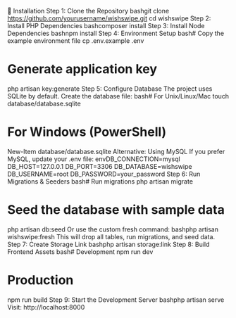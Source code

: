 🚀 Installation
Step 1: Clone the Repository
bashgit clone https://github.com/yourusername/wishswipe.git
cd wishswipe
Step 2: Install PHP Dependencies
bashcomposer install
Step 3: Install Node Dependencies
bashnpm install
Step 4: Environment Setup
bash# Copy the example environment file
cp .env.example .env

# Generate application key
php artisan key:generate
Step 5: Configure Database
The project uses SQLite by default. Create the database file:
bash# For Unix/Linux/Mac
touch database/database.sqlite

# For Windows (PowerShell)
New-Item database/database.sqlite
Alternative: Using MySQL
If you prefer MySQL, update your .env file:
envDB_CONNECTION=mysql
DB_HOST=127.0.0.1
DB_PORT=3306
DB_DATABASE=wishswipe
DB_USERNAME=root
DB_PASSWORD=your_password
Step 6: Run Migrations & Seeders
bash# Run migrations
php artisan migrate

# Seed the database with sample data
php artisan db:seed
Or use the custom fresh command:
bashphp artisan wishswipe:fresh
This will drop all tables, run migrations, and seed data.
Step 7: Create Storage Link
bashphp artisan storage:link
Step 8: Build Frontend Assets
bash# Development
npm run dev

# Production
npm run build
Step 9: Start the Development Server
bashphp artisan serve
Visit: http://localhost:8000
